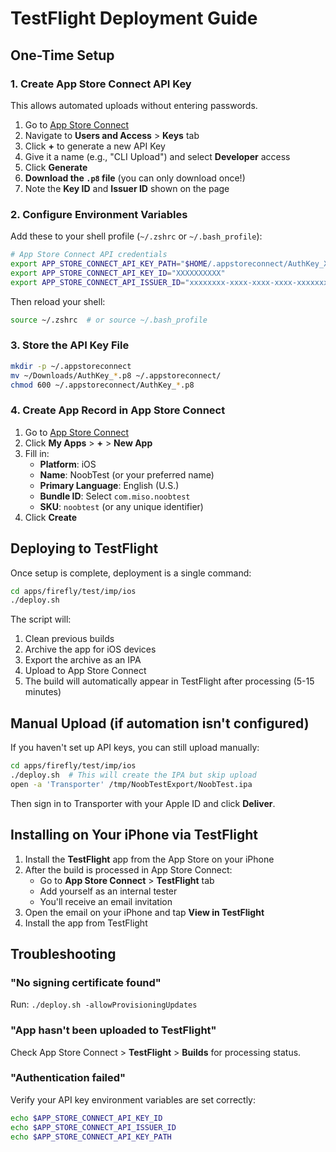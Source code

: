 # TestFlight Deployment Guide

## One-Time Setup

### 1. Create App Store Connect API Key

This allows automated uploads without entering passwords.

1. Go to [App Store Connect](https://appstoreconnect.apple.com)
2. Navigate to **Users and Access** > **Keys** tab
3. Click **+** to generate a new API Key
4. Give it a name (e.g., "CLI Upload") and select **Developer** access
5. Click **Generate**
6. **Download the `.p8` file** (you can only download once!)
7. Note the **Key ID** and **Issuer ID** shown on the page

### 2. Configure Environment Variables

Add these to your shell profile (`~/.zshrc` or `~/.bash_profile`):

```bash
# App Store Connect API credentials
export APP_STORE_CONNECT_API_KEY_PATH="$HOME/.appstoreconnect/AuthKey_XXXXXXXXXX.p8"
export APP_STORE_CONNECT_API_KEY_ID="XXXXXXXXXX"
export APP_STORE_CONNECT_API_ISSUER_ID="xxxxxxxx-xxxx-xxxx-xxxx-xxxxxxxxxxxx"
```

Then reload your shell:
```bash
source ~/.zshrc  # or source ~/.bash_profile
```

### 3. Store the API Key File

```bash
mkdir -p ~/.appstoreconnect
mv ~/Downloads/AuthKey_*.p8 ~/.appstoreconnect/
chmod 600 ~/.appstoreconnect/AuthKey_*.p8
```

### 4. Create App Record in App Store Connect

1. Go to [App Store Connect](https://appstoreconnect.apple.com)
2. Click **My Apps** > **+** > **New App**
3. Fill in:
   - **Platform**: iOS
   - **Name**: NoobTest (or your preferred name)
   - **Primary Language**: English (U.S.)
   - **Bundle ID**: Select `com.miso.noobtest`
   - **SKU**: `noobtest` (or any unique identifier)
4. Click **Create**

## Deploying to TestFlight

Once setup is complete, deployment is a single command:

```bash
cd apps/firefly/test/imp/ios
./deploy.sh
```

The script will:
1. Clean previous builds
2. Archive the app for iOS devices
3. Export the archive as an IPA
4. Upload to App Store Connect
5. The build will automatically appear in TestFlight after processing (5-15 minutes)

## Manual Upload (if automation isn't configured)

If you haven't set up API keys, you can still upload manually:

```bash
cd apps/firefly/test/imp/ios
./deploy.sh  # This will create the IPA but skip upload
open -a 'Transporter' /tmp/NoobTestExport/NoobTest.ipa
```

Then sign in to Transporter with your Apple ID and click **Deliver**.

## Installing on Your iPhone via TestFlight

1. Install the **TestFlight** app from the App Store on your iPhone
2. After the build is processed in App Store Connect:
   - Go to **App Store Connect** > **TestFlight** tab
   - Add yourself as an internal tester
   - You'll receive an email invitation
3. Open the email on your iPhone and tap **View in TestFlight**
4. Install the app from TestFlight

## Troubleshooting

### "No signing certificate found"
Run: `./deploy.sh -allowProvisioningUpdates`

### "App hasn't been uploaded to TestFlight"
Check App Store Connect > **TestFlight** > **Builds** for processing status.

### "Authentication failed"
Verify your API key environment variables are set correctly:
```bash
echo $APP_STORE_CONNECT_API_KEY_ID
echo $APP_STORE_CONNECT_API_ISSUER_ID
echo $APP_STORE_CONNECT_API_KEY_PATH
```